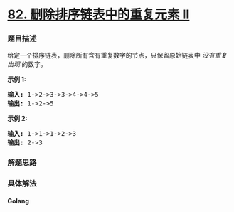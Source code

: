 # [82. 删除排序链表中的重复元素 II](https://leetcode-cn.com/problems/remove-duplicates-from-sorted-list-ii)

### 题目描述
<!-- 这里写题目描述 -->
<p>给定一个排序链表，删除所有含有重复数字的节点，只保留原始链表中&nbsp;<em>没有重复出现&nbsp;</em>的数字。</p>

<p><strong>示例&nbsp;1:</strong></p>

<pre><strong>输入:</strong> 1-&gt;2-&gt;3-&gt;3-&gt;4-&gt;4-&gt;5
<strong>输出:</strong> 1-&gt;2-&gt;5
</pre>

<p><strong>示例&nbsp;2:</strong></p>

<pre><strong>输入:</strong> 1-&gt;1-&gt;1-&gt;2-&gt;3
<strong>输出:</strong> 2-&gt;3</pre>



### 解题思路


### 具体解法

<!-- tabs:start -->

#### **Golang**
```go

```

<!-- tabs:end -->

